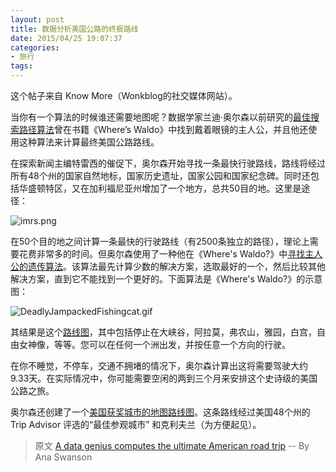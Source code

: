```yaml
---
layout: post
title: 数据分析美国公路的终极路线
date: 2015/04/25 19:07:37
categories: 
- 旅行
tags: 
---
```


这个帖子来自 Know More（Wonkblog的社交媒体网站）。

当你有一个算法的时候谁还需要地图呢？数据学家兰迪·奥尔森以前研究的[最佳搜索路径算法][1]曾在书籍《Where’s Waldo》中找到戴着眼镜的主人公，并且他还使用这种算法来计算最终美国公路路线。

在探索新闻主编特雷西的催促下，奥尔森开始寻找一条最快行驶路线，路线将经过所有48个州的国家自然地标，国家历史遗址，国家公园和国家纪念碑。同时还包括华盛顿特区，又在加利福尼亚州增加了一个地方，总共50目的地。这里是途径：

![imrs.png][2]

在50个目的地之间计算一条最快的行驶路线（有2500条独立的路径），理论上需要花费非常多的时间。但奥尔森使用了一种他在《Where's Waldo?》中[寻找主人公的遗传算法][3]。该算法最先计算少数的解决方案，选取最好的一个，然后比较其他解决方案，直到它不能找到一个更好的。下面算法是《Where's Waldo?》的示意图：

![DeadlyJampackedFishingcat.gif][4]

其结果是这个[路线图][5]，其中包括停止在大峡谷，阿拉莫，弗农山，雅园，白宫，自由女神像，等等。您可以在任何一个洲出发，并按任意一个方向的行驶。

在你不睡觉，不停车，交通不拥堵的情况下，奥尔森计算出这将需要驾驶大约9.33天。在实际情况中，你可能需要空闲的两到三个月来安排这个史诗级的美国公路之旅。

奥尔森还创建了一个[美国获奖城市的地图路线图][6]。这条路线经过美国48个州的 Trip Advisor 评选的“最佳参观城市” 和克利夫兰（为方便起见）。

> 原文 [A data genius computes the ultimate American road trip][7] -- By Ana Swanson

 [1]: http://www.randalolson.com/2015/02/03/heres-waldo-computing-the-optimal-search-strategy-for-finding-waldo/

 [2]: http://ww3.sinaimg.cn/large/006tNc79gw1f5106nb8nsj30dw07ngmu

 [3]: http://www.randalolson.com/2015/02/03/heres-waldo-computing-the-optimal-search-strategy-for-finding-waldo/

 [4]: http://ww2.sinaimg.cn/large/006tNc79gw1f51086elr4j30iy0cwmyq

 [5]: http://blog.naaln.com/2015/04/computing-optimal-road-across-US

 [6]: http://rhiever.github.io/optimal-roadtrip-usa/popular-cities.html

 [7]: http://www.washingtonpost.com/blogs/wonkblog/wp/2015/03/10/a-data-genius-computes-the-ultimate-american-road-trip/
